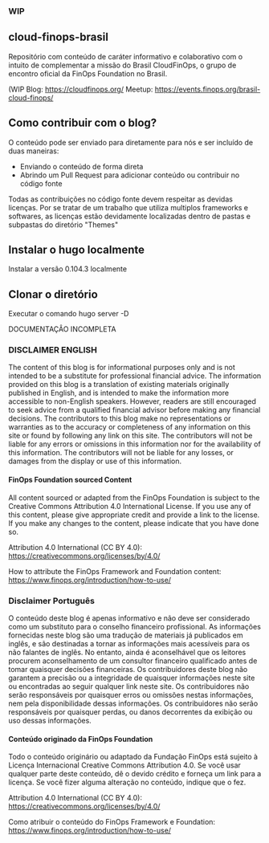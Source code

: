 ### WIP

## cloud-finops-brasil
Repositório com conteúdo de caráter informativo e colaborativo com o intuito de complementar a missão do Brasil CloudFinOps, o grupo de encontro oficial da FinOps Foundation no Brasil.

(WIP Blog: https://cloudfinops.org/
Meetup: https://events.finops.org/brasil-cloud-finops/

## Como contribuir com o blog?


O conteúdo pode ser enviado para diretamente para nós e ser incluído de duas maneiras:
- Enviando o conteúdo de forma direta
- Abrindo um Pull Request para adicionar conteúdo ou contribuir no código fonte

Todas as contribuições no código fonte devem respeitar as devidas licenças. Por se tratar de um trabalho que utiliza multiplos frameworks e softwares, as licenças estão devidamente localizadas dentro de pastas e subpastas do diretório "Themes"

## Instalar o hugo localmente 

Instalar a versão 0.104.3 localmente

## Clonar o diretório

Executar o comando hugo server -D


DOCUMENTAÇÂO INCOMPLETA


### DISCLAIMER ENGLISH

The content of this blog is for informational purposes only and is not intended to be a substitute for professional financial advice. The information provided on this blog is a translation of existing materials originally published in English, and is intended to make the information more accessible to non-English speakers. However, readers are still encouraged to seek advice from a qualified financial advisor before making any financial decisions. The contributors to this blog make no representations or warranties as to the accuracy or completeness of any information on this site or found by following any link on this site. The contributors will not be liable for any errors or omissions in this information nor for the availability of this information. The contributors will not be liable for any losses, or damages from the display or use of this information.

#### FinOps Foundation sourced Content
All content sourced or adapted from the FinOps Foundation is subject to the Creative Commons Attribution 4.0 International License. If you use any of this content, please give appropriate credit and provide a link to the license. If you make any changes to the content, please indicate that you have done so.

Attribution 4.0 International (CC BY 4.0): https://creativecommons.org/licenses/by/4.0/

How to attribute the FinOps Framework and Foundation content: https://www.finops.org/introduction/how-to-use/

### Disclaimer Português

O conteúdo deste blog é apenas informativo e não deve ser considerado como um substituto para o conselho financeiro profissional. As informações fornecidas neste blog são uma tradução de materiais já publicados em inglês, e são destinadas a tornar as informações mais acessíveis para os não falantes de inglês. No entanto, ainda é aconselhável que os leitores procurem aconselhamento de um consultor financeiro qualificado antes de tomar quaisquer decisões financeiras. Os contribuidores deste blog não garantem a precisão ou a integridade de quaisquer informações neste site ou encontradas ao seguir qualquer link neste site. Os contribuidores não serão responsáveis por quaisquer erros ou omissões nestas informações, nem pela disponibilidade dessas informações. Os contribuidores não serão responsáveis por quaisquer perdas, ou danos decorrentes da exibição ou uso dessas informações.

#### Conteúdo originado da FinOps Foundation

Todo o conteúdo originário ou adaptado da Fundação FinOps está sujeito à Licença Internacional Creative Commons Attribution 4.0. Se você usar qualquer parte deste conteúdo, dê o devido crédito e forneça um link para a licença. Se você fizer alguma alteração no conteúdo, indique que o fez.

Attribution 4.0 International (CC BY 4.0): https://creativecommons.org/licenses/by/4.0/

Como atribuir o conteúdo do FinOps Framework e Foundation: https://www.finops.org/introduction/how-to-use/